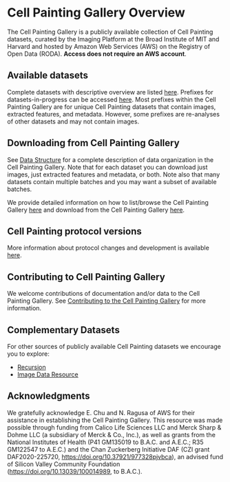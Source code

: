 # Cell Painting Gallery Overview

The Cell Painting Gallery is a publicly available collection of Cell Painting datasets, curated by the Imaging Platform at the Broad Institute of MIT and Harvard and hosted by Amazon Web Services (AWS) on the Registry of Open Data (RODA).
**Access does not require an AWS account**.

## Available datasets

Complete datasets with descriptive overview are listed [here](complete_datasets.md).
Prefixes for datasets-in-progress can be accessed [here](prefixes.md).
Most prefixes within the Cell Painting Gallery are for unique Cell Painting datasets that contain images, extracted features, and metadata.
However, some prefixes are re-analyses of other datasets and may not contain images.

## Downloading from Cell Painting Gallery

See [Data Structure](data_structure.md) for a complete description of data organization in the Cell Painting Gallery.
Note that for each dataset you can download just images, just extracted features and metadata, or both.
Note also that many datasets contain multiple batches and you may want a subset of available batches.

We provide detailed information on how to list/browse the Cell Painting Gallery [here](browsing_data.md) and download from the Cell Painting Gallery [here](download_instructions.md).

## Cell Painting protocol versions

More information about protocol changes and development is available [here](https://github.com/carpenter-singh-lab/2023_Cimini_NatureProtocols/wiki#updates-to-the-cell-painting-protocol).

## Contributing to Cell Painting Gallery

We welcome contributions of documentation and/or data to the Cell Painting Gallery.
See [Contributing to the Cell Painting Gallery](contributing_to_cpg.md) for more information.

## Complementary Datasets

For other sources of publicly available Cell Painting datasets we encourage you to explore:

- [Recursion](https://www.rxrx.ai)
- [Image Data Resource](https://idr.openmicroscopy.org)

## Acknowledgments

We gratefully acknowledge E. Chu and N. Ragusa of AWS for their assistance in establishing the Cell Painting Gallery.
This resource was made possible through funding from Calico Life Sciences LLC and Merck Sharp & Dohme LLC (a subsidiary of Merck & Co., Inc.), as well as grants from the National Institutes of Health (P41 GM135019 to B.A.C. and A.E.C.; R35 GM122547 to A.E.C.) and the Chan Zuckerberg Initiative DAF (CZI grant DAF2020-225720, https://doi.org/10.37921/977328pjvbca), an advised fund of Silicon Valley Community Foundation (https://doi.org/10.13039/100014989, to B.A.C.).
